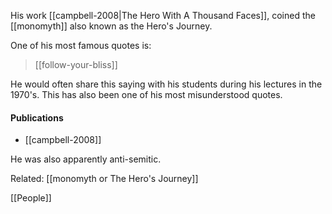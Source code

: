 
His work [[campbell-2008|The Hero With A Thousand Faces]], coined the [[monomyth]] also known as the Hero's Journey. 

One of his most famous quotes is:
> [[follow-your-bliss]]

He would often share this saying with his students during his lectures in the 1970's. 
This has also been one of his most misunderstood quotes. 

#### Publications
- [[campbell-2008]]

He was also apparently anti-semitic. 

Related:
[[monomyth or The Hero's Journey]]




[[People]]